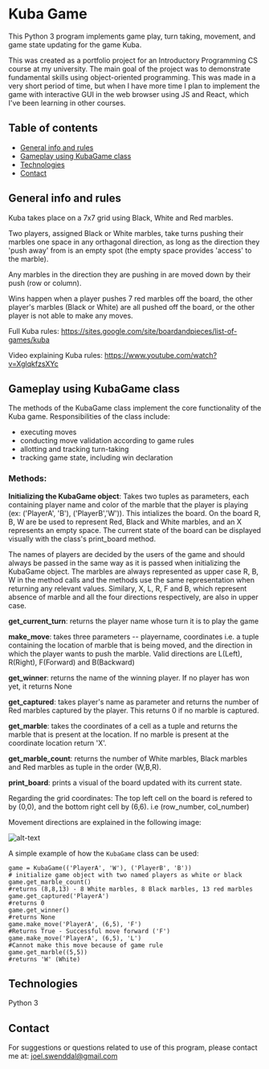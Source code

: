 # Kuba Game
This Python 3 program implements game play, turn taking, movement, and game state updating for the game Kuba. 

This was created as a portfolio project for an Introductory Programming CS course at my university. The main goal of the project was to demonstrate fundamental skills using object-oriented programming. This was made in a very short period of time, but when I have more time I plan to implement the game with interactive GUI in the web browser using JS and React, which I've been learning in other courses.

## Table of contents

* [General info and rules](#general-info)
* [Gameplay using KubaGame class](#class-methods)
* [Technologies](#technologies)
* [Contact](#contact)

## General info and rules

Kuba takes place on a 7x7 grid using Black, White and Red marbles.

Two players, assigned Black or White marbles, take turns pushing their marbles one
space in any orthagonal direction, as long as the direction they 'push away' from is
an empty spot (the empty space provides 'access' to the marble). 

Any marbles in the direction they are pushing in are moved down by their push (row or column).

Wins happen when a player pushes 7 red marbles off the board, the other player's
marbles (Black or White) are all pushed off the board, or the other player is not able to make any moves.

Full Kuba rules: https://sites.google.com/site/boardandpieces/list-of-games/kuba

Video explaining Kuba rules: https://www.youtube.com/watch?v=XglqkfzsXYc

## Gameplay using KubaGame class
The methods of the KubaGame class implement the core functionality of the Kuba game. Responsibilities of the class include:
  - executing moves
  - conducting move validation according to game rules
  - allotting and tracking turn-taking
  - tracking game state, including win declaration

### Methods:

__Initializing the KubaGame object__: Takes two tuples as parameters, each containing player name and color of the marble that the player is playing (ex: ('PlayerA', 'B'), ('PlayerB','W')). This intializes the board. On the board R, B, W are be used to represent Red, Black and White marbles, and an X represents an empty space. The current state of the board can be displayed visually with the class's print_board method.

The names of players are decided by the users of the game and should always be passed in the same way as it is passed when initializing the KubaGame object. The marbles are always represented as upper case R, B, W in the method calls and the methods use the same representation when returning any relevant values. Similary, X, L, R, F and B, which represent absence of marble and all the four directions respectively, are also in upper case.

__get_current_turn__: returns the player name whose turn it is to play the game

__make_move__: takes three parameters -- playername, coordinates i.e. a tuple containing the location of marble that is being moved, and the direction in which the player wants to push the marble. Valid directions are L(Left), R(Right), F(Forward) and B(Backward)

__get_winner__: returns the name of the winning player. If no player has won yet, it returns None

__get_captured__: takes player's name as parameter and returns the number of Red marbles captured by the player. This returns 0 if no marble is captured.

__get_marble__: takes the coordinates of a cell as a tuple and returns the marble that is present at the location. If no marble is present at the coordinate location return 'X'.

__get_marble_count__: returns the number of White marbles, Black marbles and Red marbles as tuple in the order (W,B,R).

__print_board__: prints a visual of the board updated with its current state.

Regarding the grid coordinates: The top left cell on the board is refered to by (0,0), and the bottom right cell by (6,6). i.e (row_number, col_number)

Movement directions are explained in the following image:

![alt-text](https://user-images.githubusercontent.com/32501313/117386394-b08b1180-ae9b-11eb-9779-9bbd8531c91d.PNG)


A simple example of how the `KubaGame` class can be used:

```
game = KubaGame(('PlayerA', 'W'), ('PlayerB', 'B')) 
# initialize game object with two named players as white or black
game.get_marble_count() 
#returns (8,8,13) - 8 White marbles, 8 Black marbles, 13 red marbles
game.get_captured('PlayerA') 
#returns 0
game.get_winner() 
#returns None
game.make_move('PlayerA', (6,5), 'F') 
#Returns True - Successful move forward ('F')
game.make_move('PlayerA', (6,5), 'L') 
#Cannot make this move because of game rule
game.get_marble((5,5)) 
#returns 'W' (White)
```
## Technologies
Python 3

## Contact
For suggestions or questions related to use of this program, please contact me at: joel.swenddal@gmail.com

